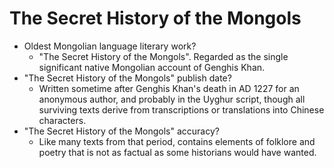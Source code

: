 # The Secret History of the Mongols

* Oldest Mongolian language literary work?
    * "The Secret History of the Mongols". Regarded as the single significant native Mongolian account of Genghis Khan.
* "The Secret History of the Mongols" publish date?
    * Written sometime after Genghis Khan's death in AD 1227 for an anonymous author, and probably in the Uyghur script, though all surviving texts derive from transcriptions or translations into Chinese characters.
* "The Secret History of the Mongols" accuracy?
    * Like many texts from that period, contains elements of folklore and poetry that is not as factual as some historians would have wanted.
